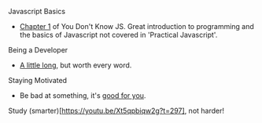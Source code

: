 Javascript Basics  
  - [Chapter 1](https://github.com/getify/You-Dont-Know-JS/blob/master/up%20&%20going/README.md#you-dont-know-js-up--going) of You Don't Know JS.  Great introduction to programming and the basics of Javascript not covered in 'Practical Javascript'.

Being a Developer
  - [A little long](http://peternixey.com/post/83510597580/how-to-be-a-great-software-developer), but worth every word.
  
Staying Motivated
  - Be bad at something, it's [good for you](https://www.ted.com/talks/eduardo_briceno_how_to_get_better_at_the_things_you_care_about).
  
 Study (smarter)[https://youtu.be/Xt5qpbiqw2g?t=297], not harder!
